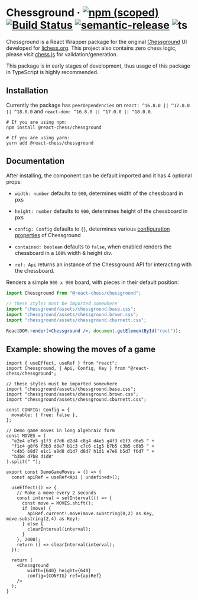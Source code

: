 # Chessground &middot; [![npm (scoped)](https://img.shields.io/npm/v/@react-chess/chessground)](https://www.npmjs.com/package/@react-chess/chessground) [![Build Status](https://travis-ci.com/react-chess/chessground.svg?branch=main)](https://travis-ci.com/react-chess/chessground) [![semantic-release](https://img.shields.io/badge/%20%20%F0%9F%93%A6%F0%9F%9A%80-semantic--release-e10079.svg)](https://github.com/semantic-release/semantic-release) ![ts](https://badgen.net/npm/types/tslib)

Chessground is a React Wrapper package for the original [Chessground](https://github.com/ornicar/chessground) UI developed for [lichess.org](https://lichess.org). This project also contains zero chess logic, please visit [chess.js](https://github.com/jhlywa/chess.js) for validation/generation.

This package is in early stages of development, thus usage of this package in TypeScript is highly recommended.

## Installation

Currently the package has `peerDependencies` on `react: ^16.8.0 || ^17.0.0 || ^18.0.0` and `react-dom: ^16.8.0 || ^17.0.0 || ^18.0.0`.

```shell
# If you are using npm:
npm install @react-chess/chessground

# If you are using yarn:
yarn add @react-chess/chessground
```

## Documentation

After installing, the component can be default imported and it has 4 optional props:

- `width: number` defaults to `900`, determines width of the chessboard in pxs

- `height: number` defaults to `900`, determines height of the chessboard in pxs

- `config: Config` defaults to `{}`, determines various [configuration properties](https://github.com/ornicar/chessground/blob/master/src/config.ts#L7-L90) of Chessground

- `contained: boolean` defaults to `false`, when enabled renders the chessboard in a `100%` width & height div.

- `ref: Api` returns an instance of the Chessground API for interacting with the chessboard.

Renders a simple `900 x 900` board, with pieces in their default position:

```jsx
import Chessground from "@react-chess/chessground";

// these styles must be imported somewhere
import "chessground/assets/chessground.base.css";
import "chessground/assets/chessground.brown.css";
import "chessground/assets/chessground.cburnett.css";

ReactDOM.render(<Chessground />, document.getElementById("root"));
```

## Example: showing the moves of a game

```tsx
import { useEffect, useRef } from "react";
import Chessground, { Api, Config, Key } from "@react-chess/chessground";

// these styles must be imported somewhere
import "chessground/assets/chessground.base.css";
import "chessground/assets/chessground.brown.css";
import "chessground/assets/chessground.cburnett.css";

const CONFIG: Config = {
  movable: { free: false },
};

// Demo game moves in long algebraic form
const MOVES = (
  "e2e4 e7e5 g1f3 d7d6 d2d4 c8g4 d4e5 g4f3 d1f3 d6e5 " +
  "f1c4 g8f6 f3b3 d8e7 b1c3 c7c6 c1g5 b7b5 c3b5 c6b5 " +
  "c4b5 b8d7 e1c1 a8d8 d1d7 d8d7 h1d1 e7e6 b5d7 f6d7 " +
  "b3b8 d7b8 d1d8"
).split(" ");

export const DemoGameMoves = () => {
  const apiRef = useRef<Api | undefined>();

  useEffect(() => {
    // Make a move every 2 seconds
    const interval = setInterval(() => {
      const move = MOVES.shift();
      if (move) {
        apiRef.current!.move(move.substring(0,2) as Key, move.substring(2,4) as Key);
      } else {
        clearInterval(interval);
      }
    }, 2000);
    return () => clearInterval(interval);
  });

  return (
    <Chessground
        width={640} height={640}
        config={CONFIG} ref={apiRef}
    />
  );
}
```